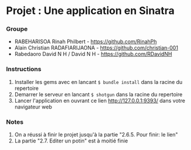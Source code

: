 # Projet : Une application en Sinatra

### Groupe
- RABEHARISOA Rinah Philbert - https://github.com/RinahPh
- Alain Christian RADAFIARIJAONA - https://github.com/christian-001
- Rabedaoro David N H / David N H - https://github.com/RDavidNH

### Instructions
1. Installer les gems avec en lancant `$ bundle install` dans la racine du repertoire
2. Demarrer le serveur en lancant `$ shotgun` dans la racine du repertoire 
3. Lancer l'application en ouvrant ce lien http://127.0.0.1:9393/ dans votre navigateur web 

### Notes
1. On a réussi à finir le projet jusqu'à la partie "2.6.5. Pour finir: le lien"
2. La partie "2.7. Editer un potin" est à moitié finie 
